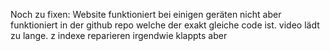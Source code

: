 Noch zu fixen: Website funktioniert bei einigen geräten nicht aber funktioniert in der github repo welche der exakt gleiche code ist.
video lädt zu lange. z indexe reparieren irgendwie klappts aber 
